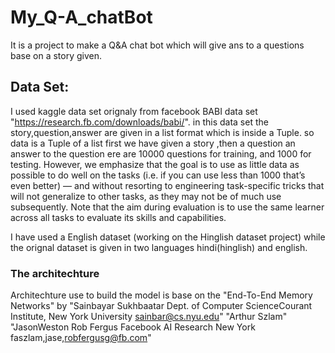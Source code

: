 # My_Q-A_chatBot
It is a project to make a Q&A chat bot which will give ans to a questions base on a story given.
## Data Set:
I used kaggle data set orignaly from facebook BABI data set "https://research.fb.com/downloads/babi/".
in this data set the story,question,answer are given in a list format which is inside a Tuple. so data is a Tuple of a list
first we have given a story ,then a question an answer to the question ere are 10000 questions for training, and 1000 for testing. 
However, we emphasize that the goal is to use as little data as possible to do well on the tasks (i.e. if you can use less than 1000 that’s even better) — and without resorting to engineering task-specific tricks that will not generalize to other tasks, as they may not be of much use subsequently. 
Note that the aim during evaluation is to use the same learner across all tasks to evaluate its skills and capabilities.


I have used a English dataset (working on the Hinglish dataset project) while the orignal dataset is given in two languages hindi(hinglish) and english.
### The architechture 
Architechture use to build the model is base on the "End-To-End Memory Networks" by "Sainbayar Sukhbaatar Dept. of Computer ScienceCourant Institute, New York University sainbar@cs.nyu.edu"
"Arthur Szlam"  "JasonWeston Rob Fergus Facebook AI Research New York faszlam,jase,robfergusg@fb.com"
